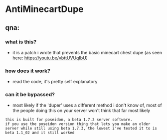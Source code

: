 # AntiMinecartDupe
## qna:

### what is this?
- it is a patch i wrote that prevents the basic minecart chest dupe (as seen here: <https://youtu.be/vbttUVUqIbU>)

### how does it work?
- read the code, it's pretty self explanatory

### can it be bypassed?
- most likely if the 'duper' uses a different method i don't know of, most of the people doing this on your server won't think that far most likely

```
this is built for poseidon, a beta 1.7.3 server software.
if you use the poseidon version thing that lets you make an older server while still using beta 1.7.3, the lowest i've tested it to is beta 1.1_02 and it still worked
```
